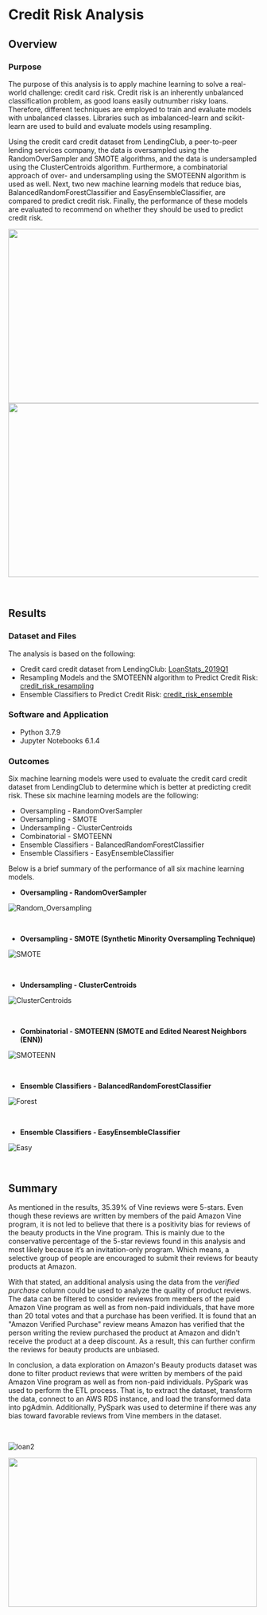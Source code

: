 # Credit Risk Analysis

## Overview

### Purpose

The purpose of this analysis is to apply machine learning to solve a real-world challenge: credit card risk. Credit risk is an inherently unbalanced classification problem, as good loans easily outnumber risky loans. Therefore, different techniques are employed to train and evaluate models with unbalanced classes. Libraries such as imbalanced-learn and scikit-learn are used to build and evaluate models using resampling.

Using the credit card credit dataset from LendingClub, a peer-to-peer lending services company, the data is oversampled using the RandomOverSampler and SMOTE algorithms, and the data is undersampled using the ClusterCentroids algorithm. Furthermore, a combinatorial approach of over- and undersampling using the SMOTEENN algorithm is used as well. Next, two new machine learning models that reduce bias, BalancedRandomForestClassifier and EasyEnsembleClassifier, are compared to predict credit risk. Finally, the performance of these models are evaluated to recommend on whether they should be used to predict credit risk.

<p float="left">
  <img src="Images/loan.png" width="600" height="350" />
  <img src="Images/loan1.png" width="600" height="350" />
</p>

<p>&nbsp;</p>

## Results

### Dataset and Files

The analysis is based on the following: 

* Credit card credit dataset from LendingClub: [LoanStats_2019Q1](LoanStats_2019Q1.csv.zip)
* Resampling Models and the SMOTEENN algorithm to Predict Credit Risk: [credit_risk_resampling](credit_risk_resampling.ipynb)
* Ensemble Classifiers to Predict Credit Risk: [credit_risk_ensemble](credit_risk_ensemble.ipynb)

### Software and Application

* Python 3.7.9 
* Jupyter Notebooks 6.1.4

### Outcomes 

Six machine learning models were used to evaluate the credit card credit dataset from LendingClub to determine which is better at predicting credit risk. These six machine learning models are the following:

* Oversampling  - RandomOverSampler
* Oversampling  - SMOTE
* Undersampling - ClusterCentroids
* Combinatorial - SMOTEENN
* Ensemble Classifiers - BalancedRandomForestClassifier
* Ensemble Classifiers - EasyEnsembleClassifier

Below is a brief summary of the performance of all six machine learning models.

* **Oversampling  - RandomOverSampler**

![Random_Oversampling](Images/Random_Oversampling.png)
<p>&nbsp;</p>

* **Oversampling  - SMOTE (Synthetic Minority Oversampling Technique)**

![SMOTE](Images/SMOTE.png)
<p>&nbsp;</p>

* **Undersampling - ClusterCentroids**

![ClusterCentroids](Images/ClusterCentroids.png)
<p>&nbsp;</p>

* **Combinatorial - SMOTEENN (SMOTE and Edited Nearest Neighbors (ENN))**

![SMOTEENN](Images/SMOTEENN.png)
<p>&nbsp;</p>

* **Ensemble Classifiers - BalancedRandomForestClassifier**

![Forest](Images/Forest.png)
<p>&nbsp;</p>

* **Ensemble Classifiers - EasyEnsembleClassifier**

![Easy](Images/Easy.png)
<p>&nbsp;</p>

## Summary

As mentioned in the results, 35.39% of Vine reviews were 5-stars. Even though these reviews are written by members of the paid Amazon Vine program, it is not led to believe that there is a positivity bias for reviews of the beauty products in the Vine program. This is mainly due to the conservative percentage of the 5-star reviews found in this analysis and most likely because it’s an invitation-only program. Which means, a selective group of people are encouraged to submit their reviews for beauty products at Amazon.

With that stated, an additional analysis using the data from the *verified purchase* column could be used to analyze the quality of product reviews. The data can be filtered to consider reviews from members of the paid Amazon Vine program as well as from non-paid individuals, that have more than 20 total votes and that a purchase has been verified. It is found that an "Amazon Verified Purchase" review means Amazon has verified that the person writing the review purchased the product at Amazon and didn't receive the product at a deep discount. As a result, this can further confirm the reviews for beauty products are unbiased. 

In conclusion, a data exploration on Amazon's Beauty products dataset was done to filter product reviews that were written by members of the paid Amazon Vine program as well as from non-paid individuals. PySpark was used to perform the ETL process. That is, to extract the dataset, transform the data, connect to an AWS RDS instance, and load the transformed data into pgAdmin. Additionally, PySpark was used to determine if there was any bias toward favorable reviews from Vine members in the dataset. 

<p>&nbsp;</p>

![loan2](Images/loan2.png)

<p float="left">
  <img src="Images/loan2.png" width="500" height="300" />
</p>

